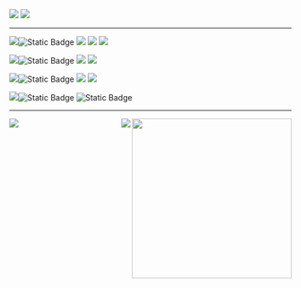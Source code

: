 <img src="https://img.shields.io/badge/Currently_learning-Astro-orange%22?style=for-the-badge&color=teal">
<img src="https://img.shields.io/badge/Next_on_the_chopping_block-Web%20Database-blue%22?style=for-the-badge&color=blue">
<hr>
<div>
<p>
<img src="https://img.shields.io/badge/90%25_-<-green?style=for-the-badge"><img alt="Static Badge" src="https://img.shields.io/badge/Knowledge_-=-green?style=for-the-badge">
<img src="https://img.shields.io/badge/HTML-FF8C00?style=for-the-badge&logo=HTML5&logoColor=ffffff"/> 
<img src="https://img.shields.io/badge/css-1E90FF?style=for-the-badge&logo=css3&logoColor=ffffff"/> 
<img src="https://img.shields.io/badge/figma-purple?style=for-the-badge&logo=figma&logoColor=ffffff"/></a>
</p>
<p><img src="https://img.shields.io/badge/50%25_-<-teal?style=for-the-badge"><img alt="Static Badge" src="https://img.shields.io/badge/Knowledge_-=-teal?style=for-the-badge">
<img src="https://img.shields.io/badge/javascript-FFD700?style=for-the-badge&logo=javascript&logoColor=A0522D"/>
<img src="https://img.shields.io/badge/python-black?style=for-the-badge&logo=python&logoColor=yellow"/>
</p> 
<p><img src="https://img.shields.io/badge/15%25_-<-blue?style=for-the-badge"><img alt="Static Badge" src="https://img.shields.io/badge/Knowledge_-=-blue?style=for-the-badge">
<img src="https://img.shields.io/badge/sass-DA70D6?style=for-the-badge&logo=sass&logoColor=ffffff"/> 
<img src="https://img.shields.io/badge/astro-454545?style=for-the-badge&logo=astro&logoColor=40E0D0"/>
</p>
<p><img src="https://img.shields.io/badge/15%25_->-orange?style=for-the-badge"><img alt="Static Badge" src="https://img.shields.io/badge/Knowledge_-=-orange?style=for-the-badge">
<img alt="Static Badge" src="https://img.shields.io/badge/C%23-black?logo=csharp&style=for-the-badge">
</div>
<hr>
<p>
<img height=285 align="right" src="https://github-readme-streak-stats.herokuapp.com?user=stiantha&theme=dark&layout=compact&card_width=320" />
</p>
<p>
<img align="right" src="https://github-readme-stats.vercel.app/api/top-langs?username=stiantha&theme=dark#gh-dark-mode-only&card_width=520" />
</p>
<img src="https://komarev.com/ghpvc/?username=stiantha&label=Profile%20views&color=145369&style=for-the-badge">
